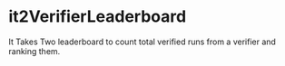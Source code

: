 # it2VerifierLeaderboard
 It Takes Two leaderboard to count total verified runs from a verifier and ranking them.
